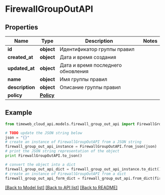 # FirewallGroupOutAPI


## Properties
Name | Type | Description | Notes
------------ | ------------- | ------------- | -------------
**id** | **object** | Идентификатор группы правил | 
**created_at** | **object** | Дата и время создания | 
**updated_at** | **object** | Дата и время последнего обновления | 
**name** | **object** | Имя группы правил | 
**description** | **object** | Описание группы правил | 
**policy** | [**Policy**](Policy.md) |  | 

## Example

```python
from timeweb_cloud_api.models.firewall_group_out_api import FirewallGroupOutAPI

# TODO update the JSON string below
json = "{}"
# create an instance of FirewallGroupOutAPI from a JSON string
firewall_group_out_api_instance = FirewallGroupOutAPI.from_json(json)
# print the JSON string representation of the object
print FirewallGroupOutAPI.to_json()

# convert the object into a dict
firewall_group_out_api_dict = firewall_group_out_api_instance.to_dict()
# create an instance of FirewallGroupOutAPI from a dict
firewall_group_out_api_form_dict = firewall_group_out_api.from_dict(firewall_group_out_api_dict)
```
[[Back to Model list]](../README.md#documentation-for-models) [[Back to API list]](../README.md#documentation-for-api-endpoints) [[Back to README]](../README.md)



